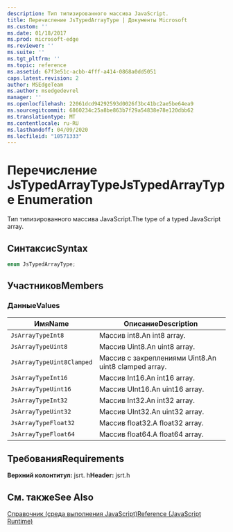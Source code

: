 ```yaml
---
description: Тип типизированного массива JavaScript.
title: Перечисление JsTypedArrayType | Документы Microsoft
ms.custom: ''
ms.date: 01/18/2017
ms.prod: microsoft-edge
ms.reviewer: ''
ms.suite: ''
ms.tgt_pltfrm: ''
ms.topic: reference
ms.assetid: 67f3e51c-acbb-4fff-a414-0868a0dd5051
caps.latest.revision: 2
author: MSEdgeTeam
ms.author: msedgedevrel
manager: ''
ms.openlocfilehash: 22061dcd94292593d0026f3bc41bc2ae5be64ea9
ms.sourcegitcommit: 6860234c25a8be863b7f29a54838e78e120dbb62
ms.translationtype: MT
ms.contentlocale: ru-RU
ms.lasthandoff: 04/09/2020
ms.locfileid: "10571333"
---
```

# <span data-ttu-id="49ced-103">Перечисление JsTypedArrayType</span><span class="sxs-lookup"><span data-stu-id="49ced-103">JsTypedArrayType Enumeration</span></span>
<span data-ttu-id="49ced-104">Тип типизированного массива JavaScript.</span><span class="sxs-lookup"><span data-stu-id="49ced-104">The type of a typed JavaScript array.</span></span>  
  
## <span data-ttu-id="49ced-105">Синтаксис</span><span class="sxs-lookup"><span data-stu-id="49ced-105">Syntax</span></span>  
  
```cpp  
enum JsTypedArrayType;  
```  
  
## <span data-ttu-id="49ced-106">Участников</span><span class="sxs-lookup"><span data-stu-id="49ced-106">Members</span></span>  
  
### <span data-ttu-id="49ced-107">Данные</span><span class="sxs-lookup"><span data-stu-id="49ced-107">Values</span></span>  
  
|<span data-ttu-id="49ced-108">Имя</span><span class="sxs-lookup"><span data-stu-id="49ced-108">Name</span></span>|<span data-ttu-id="49ced-109">Описание</span><span class="sxs-lookup"><span data-stu-id="49ced-109">Description</span></span>|  
|----------|-----------------|  
|`JsArrayTypeInt8`|<span data-ttu-id="49ced-110">Массив int8.</span><span class="sxs-lookup"><span data-stu-id="49ced-110">An int8 array.</span></span>|  
|`JsArrayTypeUint8`|<span data-ttu-id="49ced-111">Массив Uint8.</span><span class="sxs-lookup"><span data-stu-id="49ced-111">An uint8 array.</span></span>|  
|`JsArrayTypeUint8Clamped`|<span data-ttu-id="49ced-112">Массив с закреплениями Uint8.</span><span class="sxs-lookup"><span data-stu-id="49ced-112">An uint8 clamped array.</span></span>|  
|`JsArrayTypeInt16`|<span data-ttu-id="49ced-113">Массив Int16.</span><span class="sxs-lookup"><span data-stu-id="49ced-113">An int16 array.</span></span>|  
|`JsArrayTypeUint16`|<span data-ttu-id="49ced-114">Массив UInt16.</span><span class="sxs-lookup"><span data-stu-id="49ced-114">An uint16 array.</span></span>|  
|`JsArrayTypeInt32`|<span data-ttu-id="49ced-115">Массив Int32.</span><span class="sxs-lookup"><span data-stu-id="49ced-115">An int32 array.</span></span>|  
|`JsArrayTypeUint32`|<span data-ttu-id="49ced-116">Массив UInt32.</span><span class="sxs-lookup"><span data-stu-id="49ced-116">An uint32 array.</span></span>|  
|`JsArrayTypeFloat32`|<span data-ttu-id="49ced-117">Массив float32.</span><span class="sxs-lookup"><span data-stu-id="49ced-117">A float32 array.</span></span>|  
|`JsArrayTypeFloat64`|<span data-ttu-id="49ced-118">Массив float64.</span><span class="sxs-lookup"><span data-stu-id="49ced-118">A float64 array.</span></span>|  
  
## <span data-ttu-id="49ced-119">Требования</span><span class="sxs-lookup"><span data-stu-id="49ced-119">Requirements</span></span>  
 <span data-ttu-id="49ced-120">**Верхний колонтитул:** jsrt. h</span><span class="sxs-lookup"><span data-stu-id="49ced-120">**Header:** jsrt.h</span></span>  
  
## <span data-ttu-id="49ced-121">См. также</span><span class="sxs-lookup"><span data-stu-id="49ced-121">See Also</span></span>  
 [<span data-ttu-id="49ced-122">Справочник (среда выполнения JavaScript)</span><span class="sxs-lookup"><span data-stu-id="49ced-122">Reference (JavaScript Runtime)</span></span>](../chakra-hosting/reference-javascript-runtime.md)